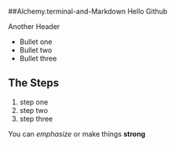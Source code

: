 ##Alchemy.terminal-and-Markdown Hello Github



Another Header
* Bullet one
* Bullet two
* Bullet three 


## The Steps
1.  step one 
1.  step two
1.  step three

You can *emphasize* or make things **strong** 

